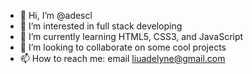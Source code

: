 - 👋 Hi, I’m @adescl
- 👀 I’m interested in full stack developing
- 🌱 I’m currently learning HTML5, CSS3, and JavaScript
- 💞️ I’m looking to collaborate on some cool projects
- 📫 How to reach me: email liuadelyne@gmail.com

<!---
adescl/adescl is a ✨ special ✨ repository because its `README.md` (this file) appears on your GitHub profile.
You can click the Preview link to take a look at your changes.
--->
